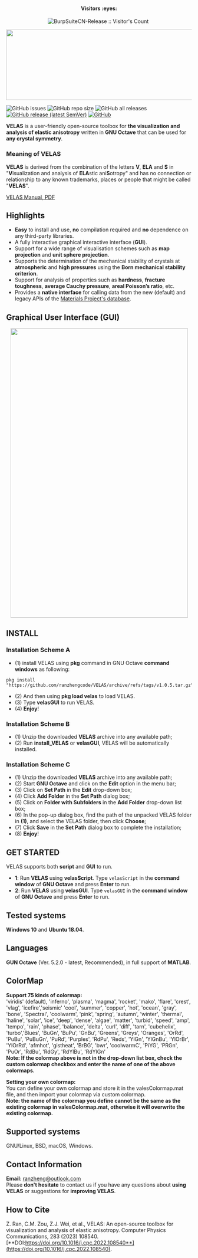 <h4 align="center">Visitors :eyes:</h4>

<p align="center"><img src="https://profile-counter.glitch.me/VELAS/count.svg" alt="BurpSuiteCN-Release :: Visitor's Count" />
 <img width=0 height=0 src="https://profile-counter.glitch.me/ranzhengcode/count.svg" alt="ranzhengcode:: Visitor's Count" />

</p>

<div align=center><img src="https://github.com/ranzhengcode/VELAS/blob/main/doc/VELAS_Logo.png" width="561" height="191"></img></div>

![GitHub issues](https://img.shields.io/github/issues/ranzhengcode/VELAS?logo=github)
![GitHub repo size](https://img.shields.io/github/repo-size/ranzhengcode/VELAS?logo=github)
![GitHub all releases](https://img.shields.io/github/downloads/ranzhengcode/VELAS/total?logo=github)
[![GitHub release (latest SemVer)](https://img.shields.io/github/v/release/ranzhengcode/VELAS?logo=Github)](https://github.com/ranzhengcode/VELAS/releases/tag/velas-1.0.0)
[![GitHub](https://img.shields.io/github/license/ranzhengcode/VELAS?logo=GitHub)](https://github.com/ranzhengcode/VELAS/blob/main/LICENSE.md)  

**VELAS** is a user-friendly open-source toolbox for **the visualization and analysis of elastic anisotropy** written in **GNU Octave** that can be used for **any crystal symmetry**. 

### Meaning of VELAS
**VELAS** is derived from the combination of the letters **V**, **ELA** and **S** in "**V**isualization and analysis of **ELA**stic ani**S**otropy" and has no connection or relationship to any known trademarks, places or people that might be called "**VELAS**". 

[VELAS Manual, PDF](https://github.com/ranzhengcode/VELAS/blob/main/doc/VELAS%20Manual.pdf)

## Highlights
- **Easy** to install and use, **no** compilation required and **no** dependence on any third-party libraries.
- A fully interactive graphical interactive interface (**GUI**).
- Support for a wide range of visualisation schemes such as **map projection** and **unit sphere projection**.
- Supports the determination of the mechanical stability of crystals at **atmospheric** and **high pressures** using the **Born mechanical stability criterion**.
- Support for analysis of properties such as **hardness**, **fracture toughness**, **average Cauchy pressure**, **areal Poisson’s ratio**, etc.
- Provides a **native interface** for calling data from the new (default) and legacy APIs of the [Materials Project's database](https://next-gen.materialsproject.org/).

## Graphical User Interface (GUI)
<div align=center><img src="https://github.com/ranzhengcode/VELAS/blob/main/doc/VELAS_GUI.png" width="481" height="785"></img></div>

## INSTALL  
### Installation Scheme A
- (1) install VELAS using **pkg** command in GNU Octave **command windows** as following:
```
pkg install "https://github.com/ranzhengcode/VELAS/archive/refs/tags/v1.0.5.tar.gz"
```
- (2) And then using **pkg load velas** to load VELAS.
- (3) Type **velasGUI** to run VELAS.
- (4) **Enjoy**!
### Installation Scheme B
- (1) Unzip the downloaded **VELAS** archive into any available path;  
- (2) Run **install_VELAS** or **velasGUI**, VELAS will be automatically installed.
### Installation Scheme C
- (1) Unzip the downloaded **VELAS** archive into any available path;  
- (2) Start **GNU Octave** and click on the **Edit** option in the menu bar;  
- (3) Click on **Set Path** in the **Edit** drop-down box;  
- (4) Click **Add Folder** in the **Set Path** dialog box;  
- (5) Click on **Folder with Subfolders** in the **Add Folder** drop-down list box;  
- (6) In the pop-up dialog box, find the path of the unpacked VELAS folder in **(1)**, and select the VELAS folder, then click **Choose**;  
- (7) Click **Save** in the **Set Path** dialog box to complete the installation;
- (8) **Enjoy**!

## GET STARTED
VELAS supports both **script** and **GUI** to run.  
- **1**: Run **VELAS** using **velasScript**.  Type `velasScript` in the **command window** of **GNU Octave** and press **Enter** to run.
- **2**: Run **VELAS** using **velasGUI**.  Type `velasGUI` in the **command window** of **GNU Octave** and press **Enter** to run.

## Tested systems
**Windows 10** and **Ubuntu 18.04**.

## Languages
**GUN Octave** (Ver. 5.2.0 - latest, Recommended), in full support of **MATLAB**.

## ColorMap
**Support 75 kinds of colormap:**  
'viridis' (default), 'inferno', 'plasma', 'magma', 'rocket', 'mako', 'flare', 'crest', 'vlag', 'icefire','seismic'
'cool', 'summer', 'copper', 'hot', 'ocean', 'gray', 'bone', 'Spectral', 'coolwarm', 'pink', 'spring', 'autumn',
'winter', 'thermal', 'haline', 'solar', 'ice', 'deep', 'dense', 'algae', 'matter', 'turbid', 'speed', 'amp', 
'tempo', 'rain', 'phase', 'balance', 'delta', 'curl', 'diff', 'tarn', 'cubehelix', 'turbo','Blues', 'BuGn', 
'BuPu', 'GnBu', 'Greens', 'Greys', 'Oranges', 'OrRd', 'PuBu', 'PuBuGn', 'PuRd', 'Purples', 'RdPu', 'Reds', 
'YlGn', 'YlGnBu', 'YlOrBr', 'YlOrRd', 'afmhot', 'gistheat', 'BrBG', 'bwr', 'coolwarmC', 'PiYG', 'PRGn', 
'PuOr', 'RdBu', 'RdGy', 'RdYlBu', 'RdYlGn'  
**Note: If the colormap above is not in the drop-down list box, check the custom colormap checkbox and enter the name of one of the above colormaps.** 

**Setting your own colormap:**  
You can define your own colormap and store it in the valesColormap.mat file, and then import your colormap via custom colormap.  
**Note: the name of the colormap you define cannot be the same as the existing colormap in valesColormap.mat, otherwise it will overwrite the existing colormap.** 

## Supported systems
GNU/Linux, BSD, macOS, Windows.

## Contact Information
**Email**: ranzheng@outlook.com  
Please **don't hesitate** to contact us if you have any questions about **using VELAS** or suggestions for **improving VELAS**.

## How to Cite
Z. Ran, C.M. Zou, Z.J. Wei, et al., VELAS: An open-source toolbox for visualization and analysis of elastic anisotropy. Computer Physics Communications, 283 (2023) 108540.  
[**DOI:https://doi.org/10.1016/j.cpc.2022.108540**](https://doi.org/10.1016/j.cpc.2022.108540).  
